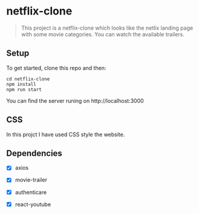 # netflix-clone

> This project is a netflix-clone which looks like the netlix landing page with some movie categories. You can watch the available trailers.

## Setup
To get started, clone this repo and then: 

```
cd netflix-clone
npm install
npm run start
```
You can find the server runing on http://localhost:3000

## CSS
In this projct I have used CSS style the website.

## Dependencies 
- [x] axios 
- [x] movie-trailer
- [x] authenticare
- [x] react-youtube








